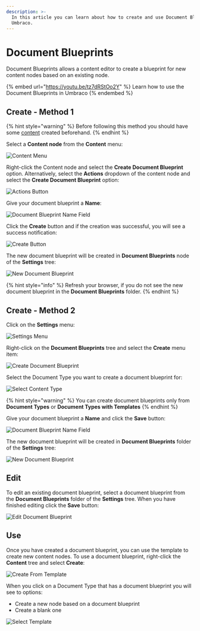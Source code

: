 ```yaml
---
description: >-
  In this article you can learn about how to create and use Document Blueprints in
  Umbraco.
---
```


# Document Blueprints

Document Blueprints allows a content editor to create a blueprint for new content nodes based on an existing node.

{% embed url="https://youtu.be/tz7dRStOo2Y" %}
Learn how to use the Document Blueprints in Umbraco
{% endembed %}

## Create - Method 1

{% hint style="warning" %}
Before following this method you should have some [content](../data/defining-content/#3.-creating-the-content) created beforehand.
{% endhint %}

Select a **Content node** from the **Content** menu:

![Content Menu](../../../../10/umbraco-cms/fundamentals/backoffice/images/v8-01-Content-Menu.png)

Right-click the Content node and select the **Create Document Blueprint** option. Alternatively, select the **Actions** dropdown of the content node and select the **Create Document Blueprint** option:

![Actions Button](../../../../10/umbraco-cms/fundamentals/backoffice/images/v8-02-Actions-Menu.png)

Give your document blueprint a **Name**:

![Document Blueprint Name Field](../../../../10/umbraco-cms/fundamentals/backoffice/images/v8-03-Name-Content-Template.png)

Click the **Create** button and if the creation was successful, you will see a success notification:

![Create Button](../../../../10/umbraco-cms/fundamentals/backoffice/images/v8-04-Save-Content-Template.png)

The new document blueprint will be created in **Document Blueprints** node of the **Settings** tree:

![New Document Blueprint](../../../../10/umbraco-cms/fundamentals/backoffice/images/v8-05-Find-Content-Template.png)

{% hint style="info" %}
Refresh your browser, if you do not see the new document blueprint in the **Document Blueprints** folder.
{% endhint %}

## Create - Method 2

Click on the **Settings** menu:

![Settings Menu](../../../../10/umbraco-cms/fundamentals/backoffice/images/v8-07-Settings-Menu.png)

Right-click on the **Document Blueprints** tree and select the **Create** menu item:

![Create Document Blueprint](../../../../10/umbraco-cms/fundamentals/backoffice/images/v8-08-Create-Content-Template.png)

Select the Document Type you want to create a document blueprint for:

![Select Content Type](../../../../10/umbraco-cms/fundamentals/backoffice/images/v8-09-Select-Content-Type.png)

{% hint style="warning" %}
You can create document blueprints only from **Document Types** or **Document Types with Templates**
{% endhint %}

Give your document blueprint a **Name** and click the **Save** button:

![Document Blueprint Name Field](../../../../10/umbraco-cms/fundamentals/backoffice/images/v8-10-Save-Template.png)

The new document blueprint will be created in **Document Blueprints** folder of the **Settings** tree:

![New Document Blueprint](../../../../10/umbraco-cms/fundamentals/backoffice/images/v8-11-Find-Template.png)

## Edit

To edit an existing document blueprint, select a document blueprint from the **Document Blueprints** folder of the **Settings** tree. When you have finished editing click the **Save** button:

![Edit Document Blueprint](../../../../10/umbraco-cms/fundamentals/backoffice/images/v8-06-Edit-Content-Template.png)

## Use

Once you have created a document blueprint, you can use the template to create new content nodes. To use a document blueprint, right-click the **Content** tree and select **Create**:

![Create From Template](../../../../10/umbraco-cms/fundamentals/backoffice/images/v8-12-Create-From-Template.png)

When you click on a Document Type that has a document blueprint you will see to options:

* Create a new node based on a document blueprint
* Create a blank one

![Select Template](../../../../10/umbraco-cms/fundamentals/backoffice/images/v8-13-Select-Template.png)
